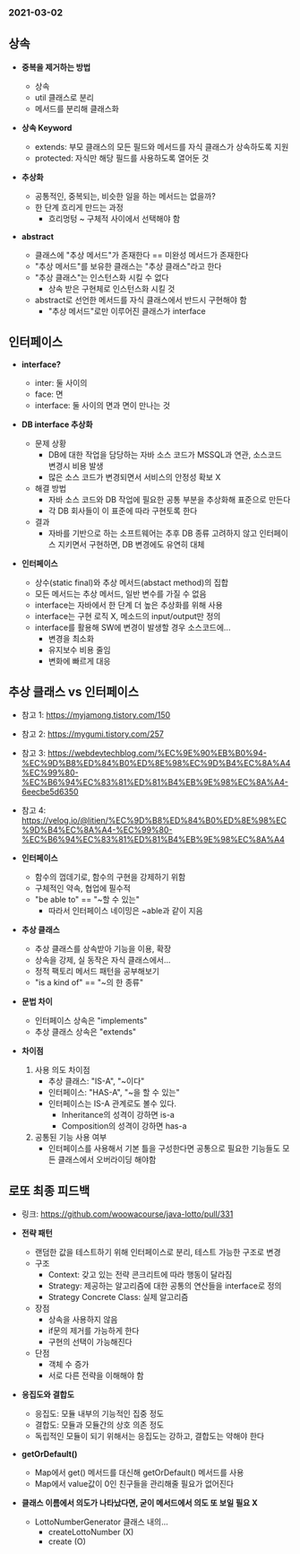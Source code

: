 ### 2021-03-02

## 상속
- __중복을 제거하는 방법__
    - 상속
    - util 클래스로 분리
    - 메서드를 분리해 클래스화
    
- __상속 Keyword__
    - extends: 부모 클래스의 모든 필드와 메서드를 자식 클래스가 상속하도록 지원
    - protected: 자식만 해당 필드를 사용하도록 열어둔 것
    
- __추상화__
    - 공통적인, 중복되는, 비슷한 일을 하는 메서드는 없을까?
    - 한 단계 흐리게 만드는 과정
        - 흐리멍텅 ~ 구체적 사이에서 선택해야 함

- __abstract__
    - 클래스에 "추상 메서드"가 존재한다 == 미완성 메서드가 존재한다
    - "추상 메서드"를 보유한 클래스는 "추상 클래스"라고 한다
    - "추상 클래스"는 인스턴스화 시킬 수 없다
        - 상속 받은 구현체로 인스턴스화 시킬 것
    - abstract로 선언한 메서드를 자식 클래스에서 반드시 구현해야 함
        - "추상 메서드"로만 이루어진 클래스가 interface

## 인터페이스
- __interface?__
    - inter: 둘 사이의
    - face: 면
    - interface: 둘 사이의 면과 면이 만나는 것

- __DB interface 추상화__
    - 문제 상황
        - DB에 대한 작업을 담당하는 자바 소스 코드가 MSSQL과 연관, 소스코드 변경시 비용 발생
        - 많은 소스 코드가 변경되면서 서비스의 안정성 확보 X
    - 해결 방법
        - 자바 소스 코드와 DB 작업에 필요한 공통 부분을 추상화해 표준으로 만든다
        - 각 DB 회사들이 이 표준에 따라 구현토록 한다
    - 결과    
        - 자바를 기반으로 하는 소프트웨어는 추후 DB 종류 고려하지 않고 인터페이스 지키면서 구현하면, DB 변경에도 유연히 대체

- __인터페이스__
    - 상수(static final)와 추상 메서드(abstact method)의 집합
    - 모든 메서드는 추상 메서드, 일반 변수를 가질 수 없음
    - interface는 자바에서 한 단계 더 높은 추상화를 위해 사용
    - interface는 구현 로직 X, 메소드의 input/output만 정의
    - interface를 활용해 SW에 변경이 발생할 경우 소스코드에...
        - 변경을 최소화
        - 유지보수 비용 줄임
        - 변화에 빠르게 대응

## 추상 클래스 vs 인터페이스
- 참고 1: https://myjamong.tistory.com/150
- 참고 2: https://mygumi.tistory.com/257
- 참고 3: https://webdevtechblog.com/%EC%9E%90%EB%B0%94-%EC%9D%B8%ED%84%B0%ED%8E%98%EC%9D%B4%EC%8A%A4%EC%99%80-%EC%B6%94%EC%83%81%ED%81%B4%EB%9E%98%EC%8A%A4-6eecbe5d6350
- 참고 4: https://velog.io/@litien/%EC%9D%B8%ED%84%B0%ED%8E%98%EC%9D%B4%EC%8A%A4-%EC%99%80-%EC%B6%94%EC%83%81%ED%81%B4%EB%9E%98%EC%8A%A4

- __인터페이스__
    - 함수의 껍데기로, 함수의 구현을 강제하기 위함
    - 구체적인 약속, 협업에 필수적
    - "be able to" == "~할 수 있는"
        - 따라서 인터페이스 네이밍은 ~able과 같이 지음
    
- __추상 클래스__ 
    - 추상 클래스를 상속받아 기능을 이용, 확장
    - 상속을 강제, 실 동작은 자식 클래스에서...
    - 정적 팩토리 메서드 패턴을 공부해보기
    - "is a kind of" == "~의 한 종류"

- __문법 차이__
    - 인터페이스 상속은 "implements"
    - 추상 클래스 상속은 "extends"

- __차이점__
    1. 사용 의도 차이점
        - 추상 클래스: "IS-A", "~이다"
        - 인터페이스: "HAS-A", "~을 할 수 있는"
        - 인터페이스는 IS-A 관계로도 볼수 있다. 
            - Inheritance의 성격이 강하면 is-a
            - Composition의 성격이 강하면 has-a
    2. 공통된 기능 사용 여부
        - 인터페이스를 사용해서 기본 틀을 구성한다면 공통으로 필요한 기능들도 모든 클래스에서 오버라이딩 해야함

## 로또 최종 피드백
- 링크: https://github.com/woowacourse/java-lotto/pull/331

- __전략 패턴__
    - 랜덤한 값을 테스트하기 위해 인터페이스로 분리, 테스트 가능한 구조로 변경
    - 구조
        - Context: 갖고 있는 전략 콘크리트에 따라 행동이 달라짐
        - Strategy: 제공하는 알고리즘에 대한 공통의 연산들을 interface로 정의
        - Strategy Concrete Class: 실제 알고리즘
    - 장점
        - 상속을 사용하지 않음
        - if문의 제거를 가능하게 한다
        - 구현의 선택이 가능해진다
    - 단점
        - 객체 수 증가
        - 서로 다른 전략을 이해해야 함
        
- __응집도와 결합도__
    - 응집도: 모듈 내부의 기능적인 집중 정도
    - 결합도: 모듈과 모듈간의 상호 의존 정도
    - 독립적인 모듈이 되기 위해서는 응집도는 강하고, 결합도는 약해야 한다

- __getOrDefault()__
    - Map에서 get() 메서드를 대신해 getOrDefault() 메서드를 사용
    - Map에서 value값이 0인 친구들을 관리해줄 필요가 없어진다
    
- __클래스 이름에서 의도가 나타났다면, 굳이 메서드에서 의도 또 보일 필요 X__
    - LottoNumberGenerator 클래스 내의...
        - createLottoNumber (X) 
        - create (O)